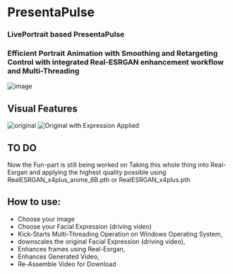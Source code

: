 # PresentaPulse
### LivePortrait based PresentaPulse
### Efficient Portrait Animation with Smoothing and Retargeting Control with integrated Real-ESRGAN enhancement workflow and Multi-Threading

![image](https://github.com/user-attachments/assets/913378a1-406d-4a63-b00d-1f1ef3426ff7)

## Visual Features 
![original](https://github.com/user-attachments/assets/79297188-24dc-4841-83f8-decaf9d67f0a)
![Original with Expression Applied](https://github.com/user-attachments/assets/da6dcde1-7772-4356-bcf5-5b74a8cbf4c4)

## TO DO
Now the Fun-part is still being worked on 
Taking this whole thing into Real-Esrgan and applying the highest quality possible using RealESRGAN_x4plus_anime_6B.pth or RealESRGAN_x4plus.pth

## How to use:
- Choose your image
- Choose your Facial Expression (driving video)
- Kick-Starts Multi-Threading Operation on Windows Operating System,
- downscales the original Facial Expression (driving video),
- Enhances frames using Real-Esrgan,
- Enhances Generated Video,
- Re-Assemble Video for Download
